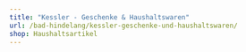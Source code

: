 ```yaml
---
title: "Kessler - Geschenke & Haushaltswaren"
url: /bad-hindelang/kessler-geschenke-und-haushaltswaren/
shop: Haushaltsartikel
---
```


